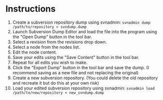 # Instructions #

  1. Create a subversion repository dump using svnadmin: `svnadmin dump /path/to/repository > svndump.dump`
  1. Launch Subversion Dump Editor and load the file into the program using the "Open Dump" button in the tool bar.
  1. Select a revision from the revisions drop down.
  1. Select a node from the nodes list.
  1. Edit the node content.
  1. Save your edits using the "Save Content" button in the tool bar.
  1. Repeat for all edits you wish to make.
  1. Click the "Export Dump" button in the tool bar and save the dump. (I recommend saving as a new file and not replacing the original)
  1. Create a new subversion repository. (You could delete the old repository and recreate it but do this at your own risk)
  1. Load your edited subversion repository using svnadmin: `svnadmin load /path/to/new/repository < new_svndump.dump`
